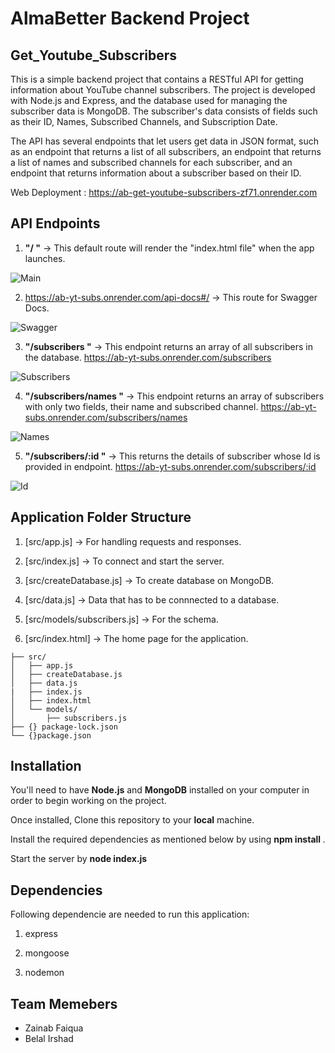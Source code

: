 # AlmaBetter Backend Project

## Get_Youtube_Subscribers

This is a simple backend project that contains a RESTful API for getting information about YouTube channel subscribers. The project is developed with Node.js and Express, and the database used for managing the subscriber data is MongoDB. The subscriber's data consists of fields such as their ID, Names, Subscribed Channels, and Subscription Date.

The API has several endpoints that let users get data in JSON format, such as an endpoint that returns a list of all subscribers, an endpoint that returns a list of names and subscribed channels for each subscriber, and an endpoint that returns information about a subscriber based on their ID.

Web Deployment : https://ab-get-youtube-subscribers-zf71.onrender.com

## API Endpoints

1. **"/ "** -> This default route will render the "index.html file" when the app launches.
   
![Main](https://github.com/zainab3702/AB_Get_Youtube_Subscribers/issues/1#issue-2190195625)

2. https://ab-yt-subs.onrender.com/api-docs#/ -> This route for Swagger Docs.
   
![Swagger](https://github.com/Belalirshad/AB-YT-Subs/assets/101103105/a1ba420f-aec1-44f8-bfb3-ca3b5eb81eae)

3. **"/subscribers "** -> This endpoint returns an array of all subscribers in the database. https://ab-yt-subs.onrender.com/subscribers

![Subscribers](https://github.com/Belalirshad/AB-YT-Subs/assets/101103105/110dd844-7354-49dd-a06b-aaa1a5ca2249) 

4. **"/subscribers/names "** -> This endpoint returns an array of subscribers with only two fields, their name and subscribed channel. https://ab-yt-subs.onrender.com/subscribers/names

![Names](https://github.com/Belalirshad/AB-YT-Subs/assets/101103105/cdfb7176-138f-48b0-9b04-346241e4944b) 

5. **"/subscribers/:id "** -> This returns the details of subscriber whose Id is provided in endpoint. https://ab-yt-subs.onrender.com/subscribers/:id

![Id](https://github.com/Belalirshad/AB-YT-Subs/assets/101103105/7c455a22-3e01-4a71-bab7-48508bb9a905) 


## Application Folder Structure

1. [src/app.js] -> For handling requests and responses.

2. [src/index.js] -> To connect and start the server.

3. [src/createDatabase.js] -> To create database on MongoDB.

4. [src/data.js] -> Data that has to be connnected to a database.

5. [src/models/subscribers.js] -> For the schema.
   
6. [src/index.html] -> The home page for the application.

```
├── src/
│   ├── app.js
│   ├── createDatabase.js
│   ├── data.js
|   ├── index.js
│   ├── index.html
│   └── models/
│       ├── subscribers.js
├── {} package-lock.json
└── {}package.json
```

## Installation

You'll need to have **Node.js** and **MongoDB** installed on your computer in order to begin working on the project.

Once installed, Clone this repository to your **local** machine.

Install the required dependencies as mentioned below by using **npm install <packageName>**.

Start the server by **node index.js**

## Dependencies

Following dependencie are needed to run this application:

1. express

2. mongoose

3. nodemon

## Team Memebers

- Zainab Faiqua
- Belal Irshad
